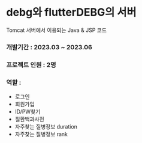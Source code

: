 # debg와 flutterDEBG의 서버
Tomcat 서버에서 이용되는 Java & JSP 코드

### 개발기간 : 2023.03 ~ 2023.06
### 프로젝트 인원 : 2명
### 역할 :
- 로그인
- 회원가입
- ID/PW찾기
- 질환백과사전
- 자주찾는 질병정보 duration
- 자주찾는 질병정보 rank

